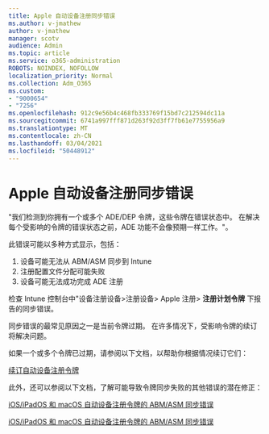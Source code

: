 ```yaml
---
title: Apple 自动设备注册同步错误
ms.author: v-jmathew
author: v-jmathew
manager: scotv
audience: Admin
ms.topic: article
ms.service: o365-administration
ROBOTS: NOINDEX, NOFOLLOW
localization_priority: Normal
ms.collection: Adm_O365
ms.custom:
- "9000654"
- "7256"
ms.openlocfilehash: 912c9e56b4c468fb333769f15bd7c212594dc11a
ms.sourcegitcommit: 6741a997fff871d263f92d3ff7fb61e7755956a9
ms.translationtype: MT
ms.contentlocale: zh-CN
ms.lasthandoff: 03/04/2021
ms.locfileid: "50448912"
---
```

# <a name="apple-automatic-device-enrollment-sync-errors"></a>Apple 自动设备注册同步错误

"我们检测到你拥有一个或多个 ADE/DEP 令牌，这些令牌在错误状态中。 在解决每个受影响的令牌的错误状态之前，ADE 功能不会像预期一样工作。"。

此错误可能以多种方式显示，包括：

1. 设备可能无法从 ABM/ASM 同步到 Intune
2. 注册配置文件分配可能失败
3. 设备可能无法成功完成 ADE 注册

检查 Intune 控制台中"设备注册设备>注册设备> Apple 注册> **注册计划令牌** 下报告的同步错误。

同步错误的最常见原因之一是当前令牌过期。 在许多情况下，受影响令牌的续订将解决问题。

如果一个或多个令牌已过期，请参阅以下文档，以帮助你根据情况续订它们：

[续订自动设备注册令牌](https://docs.microsoft.com/mem/intune/enrollment/device-enrollment-program-enroll-ios#renew-an-automated-device-enrollment-token)

此外，还可以参阅以下文档，了解可能导致令牌同步失败的其他错误的潜在修正：

[iOS/iPadOS 和 macOS 自动设备注册令牌的 ABM/ASM 同步错误](https://docs.microsoft.com/mem/intune/enrollment/troubleshoot-ios-enrollment-errors#sync-token-errors-between-intune-and-ade-dep)







[iOS/iPadOS 和 macOS 自动设备注册令牌的 ABM/ASM 同步错误](https://docs.microsoft.com/mem/intune/enrollment/troubleshoot-ios-enrollment-errors#resolutions-when-syncing-tokens-between-intune-and-abmasm-for-automated-device-enrollment)
